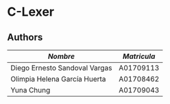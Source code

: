 # C-Lexer

## Authors

|*Nombre*|*Matricula*|
|--------|-----------|
|Diego Ernesto Sandoval Vargas|A01709113|
|Olimpia Helena García Huerta|A01708462|
|Yuna Chung|A01709043|
